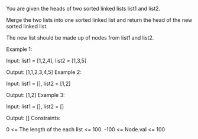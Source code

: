 You are given the heads of two sorted linked lists list1 and list2.

Merge the two lists into one sorted linked list and return the head of the new sorted linked list.

The new list should be made up of nodes from list1 and list2.

Example 1:



Input: list1 = [1,2,4], list2 = [1,3,5]

Output: [1,1,2,3,4,5]
Example 2:

Input: list1 = [], list2 = [1,2]

Output: [1,2]
Example 3:

Input: list1 = [], list2 = []

Output: []
Constraints:

0 <= The length of the each list <= 100.
-100 <= Node.val <= 100